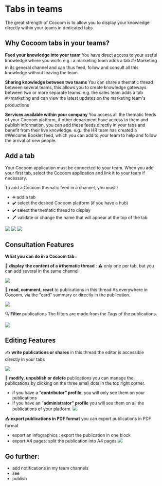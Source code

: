 # Tabs in teams
The great strength of Cocoom is to allow you to display your knowledge directly within your teams in dedicated tabs.



## Why Cocoom tabs in your teams?

**Feed your knowledge into your team** 
You have direct access to your useful knowledge where you work. 
e.g.: a marketing team adds a tab #⚡️Marketing in its general channel and can thus feed, follow and consult all this knowledge without leaving the team.

**Sharing knowledge between two teams**
You can share a thematic thread between several teams, this allows you to create knowledge gateways between two or more separate teams.
e.g. the sales team adds a tab #⚡️marketing and can view the latest updates on the marketing team's productions

**Services available within your company** 
You access all the thematic feeds of your Cocoom platform, if other department have access to them and publish information, you can add these feeds directly in your tabs and benefit from their live knowledge.
e.g.: the HR team has created a #Welcome Booklet feed, which you can add to your team to help and follow the arrival of new people.
 


## Add a tab

Your Cocoom application must be connected to your team. When you add your first tab, select the Cocoom application and link it to your team if necessary.

To add a Cocoom thematic feed in a channel, you must :


- ➕ add a tab
- ✔️ select the desired Cocoom platform (if you have a hub)
- ✔️ select the thematic thread to display
- 🖊 validate or change the name that will appear at the top of the tab


![](https://paper-attachments.dropbox.com/s_7F7A3359C2CD338E406B61ED65EB5E366D14EF38656A28063F3537339E3F78F4_1589011083036_Plan+de+travail+30cocoom-guides_EN.png)
![](https://paper-attachments.dropbox.com/s_7F7A3359C2CD338E406B61ED65EB5E366D14EF38656A28063F3537339E3F78F4_1589011083041_Plan+de+travail+31cocoom-guides_EN.png)
![](https://paper-attachments.dropbox.com/s_7F7A3359C2CD338E406B61ED65EB5E366D14EF38656A28063F3537339E3F78F4_1589011083047_Plan+de+travail+32cocoom-guides_EN.png)



## Consultation Features

**What you can do in a Cocoom tab :**

📌 **display** **the content of a #thematic thread** : 
⚠️ only one per tab, but you can add several in the same channel

![](https://paper-attachments.dropbox.com/s_7F7A3359C2CD338E406B61ED65EB5E366D14EF38656A28063F3537339E3F78F4_1589012136391_Plan+de+travail+29cocoom-guides_EN.png)


👀 **read, comment, react** to publications in this thread
As everywhere in Cocoom, via the "card" summary or directly in the publication.

![](https://paper-attachments.dropbox.com/s_7F7A3359C2CD338E406B61ED65EB5E366D14EF38656A28063F3537339E3F78F4_1589012177603_Plan+de+travail+34cocoom-guides_EN.png)


🔍 **Filter** publications
The filters are made from the Tags of the publications. 

![](https://paper-attachments.dropbox.com/s_7F7A3359C2CD338E406B61ED65EB5E366D14EF38656A28063F3537339E3F78F4_1589012218968_Plan+de+travail+36cocoom-guides_EN.png)



## Editing Features

✍️ **write publications or shares** in this thread 
the editor is accessible directly in your tabs

![](https://paper-attachments.dropbox.com/s_7F7A3359C2CD338E406B61ED65EB5E366D14EF38656A28063F3537339E3F78F4_1589012253608_Plan+de+travail+33cocoom-guides_EN.png)


👨 **modify, unpublish or delete** publications
you can manage the publications by clicking on the three small dots in the top right corner.

- if you have a "**contributor" profile**, you will only see them on your publications
- if you have an "**administrator" profile** you will see them on all the publications of your platform.
![](https://paper-attachments.dropbox.com/s_7F7A3359C2CD338E406B61ED65EB5E366D14EF38656A28063F3537339E3F78F4_1589012300157_Plan+de+travail+27cocoom-guides_EN.png)


📥 **export publications in PDF format** 
you can export publications in PDF format

- export an infographics : export the publication in one block
- export A4 pages: split the publication into A4 pages
![](https://paper-attachments.dropbox.com/s_7F7A3359C2CD338E406B61ED65EB5E366D14EF38656A28063F3537339E3F78F4_1589012332848_Plan+de+travail+28cocoom-guides_EN.png)




## Go further:
- add notifications in my team channels
- see
- publish

